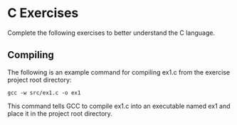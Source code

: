 # C Exercises

Complete the following exercises to better understand the C language.

## Compiling

The following is an example command for compiling ex1.c from the exercise project
root directory:

    gcc -w src/ex1.c -o ex1

This command tells GCC to compile ex1.c into an executable named ex1 and place it
in the project root directory.
